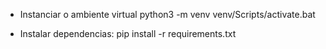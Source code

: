 - Instanciar o ambiente virtual
    python3 -m venv
    venv/Scripts/activate.bat

- Instalar dependencias:
    pip install -r requirements.txt
